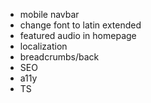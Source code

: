 * mobile navbar
* change font to latin extended
* featured audio in homepage
* localization
* breadcrumbs/back
* SEO
* a11y
* TS
